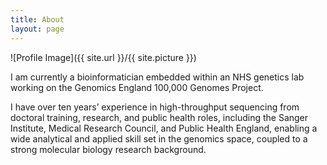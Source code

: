 ```yaml
---
title: About
layout: page
---
```

![Profile Image]({{ site.url }}/{{ site.picture }})

I am currently a bioinformatician embedded within an NHS genetics lab working on the Genomics England 100,000 Genomes Project.

I have over ten years’ experience in high-throughput sequencing from doctoral training, research, and public health roles, including the Sanger Institute, Medical Research Council, and Public Health England, enabling a wide analytical and applied skill set in the genomics space, coupled to a strong molecular biology research background.

